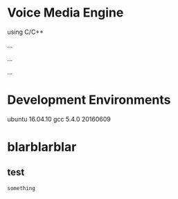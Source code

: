 # Voice Media Engine
using C/C++
  
  ...   
  
  ... 
  
  ...


Development Environments
========================  

ubuntu 16.04.10
gcc 5.4.0 20160609
  
blarblarblar
============= 

test
------------
`something`
